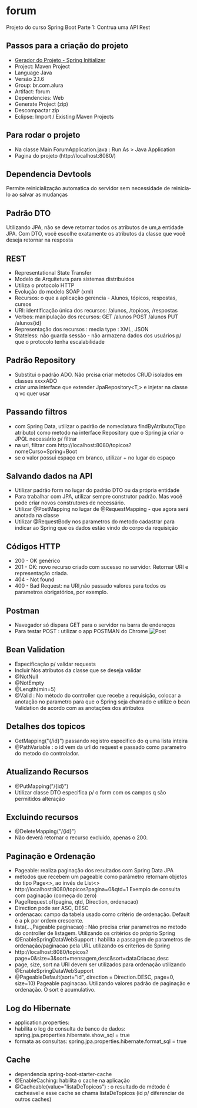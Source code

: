 # forum
Projeto do curso Spring Boot Parte 1: Contrua uma API Rest

## Passos para a criação do projeto
* [Gerador do Projeto - Spring Initializer](https://start.spring.io/)
* Project: Maven Project
* Language Java
* Versão 2.1.6
* Group: br.com.alura
* Artifact: forum
* Dependencies: Web
* Generate Project (zip)
* Descompactar zip
* Eclipse: Import / Existing Maven Projects

## Para rodar o projeto
* Na classe Main ForumApplication.java :  Run As > Java Application
* Pagina do projeto (http://localhost:8080/)

## Dependencia Devtools
Permite reinicialização automatica do servidor sem necessidade de reinicia-lo ao salvar as mudanças

## Padrão DTO
Utilizando JPA, não se deve retornar todos os atributos de um,a entidade JPA. Com DTO, você escolhe exatamente os atributos da classe que você deseja retornar na resposta

## REST
* Representational State Transfer
* Modelo de Arquitetura para sistemas distribuidos
* Utiliza o protocolo HTTP
* Evolução do modelo SOAP (xml)
* Recursos: o que a aplicação gerencia - Alunos, tópicos, respostas, cursos
* URI: identificação única dos recursos: /alunos, /topicos, /respostas
* Verbos: manipulação dos recursos: GET /alunos POST /alunos PUT /alunos{id} 
* Representação dos recursos : media type : XML, JSON
* Stateless: não guarda sessão - não armazena dados dos usuários p/ que o protocolo tenha escalabilidade

## Padrão Repository
* Substitui o padrão ADO. Não prcisa criar métodos CRUD isolados em classes xxxxADO
* criar uma interface que extender JpaRepository<T,> e injetar na classe q vc quer usar

## Passando filtros
* com Spring Data, utilizar o padrão de nomeclatura findByAtributo(Tipo atributo) como metodo na interface Repository que o Spring ja criar o JPQL necessário p/ filtrar
* na url, filtrar com http://localhost:8080/topicos?nomeCurso=Spring+Boot
* se o valor possui espaço em branco, utilizar + no lugar do espaço

## Salvando dados na API
* Utilizar padrão form no lugar do padrão DTO ou da própria entidade
* Para trabalhar com JPA, utilizar sempre construtor padrão. Mas você pode criar novos construtores de necessário.
* Utilizar @PostMapping no lugar de @RequestMapping - que agora será anotada na classe
* Utilizar @RequestBody nos parametros do metodo cadastrar para indicar ao Spring que os dados estão vindo do corpo da requisição

## Códigos HTTP
* 200 - OK genérico
* 201 - OK: novo recurso criado com sucesso no servidor. Retornar URI e representação criada.
* 404 - Not found
* 400 - Bad Request: na URI,não passado valores para todos os parametros obrigatórios, por exemplo.

## Postman
* Navegador só dispara GET para o servidor na barra de endereços
* Para testar POST : utilizar o app POSTMAN do Chrome
![Post](https://github.com/j19791/forum/raw/master/Postman.jpg)


## Bean Validation
* Especificação p/ validar requests
* Incluir Nos atributos da classe que se deseja validar
* @NotNull
* @NotEmpty
* @Length(min=5)
* @Valid : No método do controller que recebe a requisição, colocar a anotação no parametro para que o Spring seja chamado e utilize o bean Validation de acordo com as anotações dos atributos  

## Detalhes dos topicos
* GetMapping("{/id}")  passando registro especifico do q uma lista inteira
* @PathVariable : o id vem da url do request e passado como parametro do metodo do controlador.

## Atualizando Recursos
* @PutMapping("/{id}")
* Utilizar classe DTO especifica p/ o form com os campos q são permitidos alteração
 
## Excluindo recursos
* @DeleteMapping("/{id}")
* Não deverá retornar o recurso excluido, apenas o 200.

## Paginação e Ordenação
* Pageable: realiza paginação dos resultados com Spring Data JPA
* métodos que recebem um pageable como parâmetro retornam objetos do tipo Page<>, ao invés de List<>
* http://localhost:8080/topicos?pagina=0&qtd=1 Exemplo de consulta com paginação (começa do zero)
* PageRequest.of(pagina, qtd, Direction, ordenacao)
* Direction pode ser ASC, DESC
* ordenacao: campo da tabela usado como critério de ordenação. Default é a pk por ordem crescente.  
* lista(...,Pageable paginacao) : Não precisa criar parametros no metodo do controller de listagem. Utilizando os critérios do próprio Spring
* @EnableSpringDataWebSupport : habilita a passagem de parametros de ordenação/paginacao pela URL utilizando os criterios do Spring
* http://localhost:8080/topicos?page=0&size=3&sort=mensagem,desc&sort=dataCriacao,desc
* page, size, sort na URI devem ser utilizados para ordenação utilizando @EnableSpringDataWebSupport
* @PageableDefault(sort="id", direction = Direction.DESC, page=0, size=10) Pageable paginacao. Utilizando valores padrão de paginação e ordenação. O sort é acumulativo.

## Log do Hibernate
* application.properties: 
* habilita o log de consulta de banco de dados: spring.jpa.properties.hibernate.show_sql = true
* formata as consultas: spring.jpa.properties.hibernate.format_sql = true

## Cache
* dependencia spring-boot-starter-cache
* @EnableCaching: habilita o cache na aplicação
* @Cacheable(value="listaDeTopicos") : o resultado do método é cacheavel e esse cache se chama listaDeTopicos (id p/ diferenciar de outros caches)


